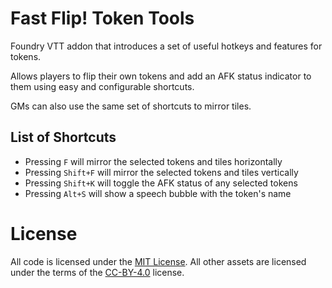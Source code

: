 # Fast Flip! Token Tools

Foundry VTT addon that introduces a set of useful hotkeys and features for tokens.

Allows players to flip their own tokens and add an AFK status indicator to them using easy and configurable shortcuts.

GMs can also use the same set of shortcuts to mirror tiles.

## List of Shortcuts
* Pressing `F` will mirror the selected tokens and tiles horizontally
* Pressing `Shift+F` will mirror the selected tokens and tiles vertically
* Pressing `Shift+K` will toggle the AFK status of any selected tokens
* Pressing `Alt+S` will show a speech bubble with the token's name

# License
All code is licensed under the [MIT License](LICENSE). All other assets are licensed under the terms of the [CC-BY-4.0](CC-BY-4.0) license.
